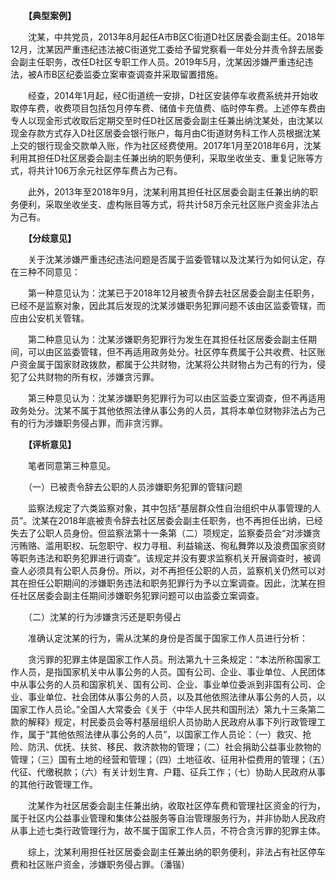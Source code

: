 　　**【典型案例】**

　　沈某，中共党员，2013年8月起任A市B区C街道D社区居委会副主任。2018年12月，沈某因严重违纪违法被C街道党工委给予留党察看一年处分并责令辞去居委会副主任职务，改任D社区专职工作人员。2019年5月，沈某因涉嫌严重违纪违法，被A市B区纪委监委立案审查调查并采取留置措施。

　　经查，2014年1月起，经C街道统一安排，D社区安装停车收费系统并开始收取停车费，收费项目包括包月停车费、储值卡充值费、临时停车费。上述停车费由专人以现金形式收取后定期交至时任D社区居委会副主任兼出纳沈某处，由沈某以现金存款方式存入D社区居委会银行账户，每月由C街道财务科工作人员根据沈某上交的银行现金交款单入账，作为社区经费使用。2017年1月至2018年6月，沈某利用其担任D社区居委会副主任兼出纳的职务便利，采取坐收坐支、重复记账等方式，将共计106万余元社区停车费占为己有。

　　此外，2013年至2018年9月，沈某利用其担任社区居委会副主任兼出纳的职务便利，采取坐收坐支、虚构账目等方式，将共计58万余元社区账户资金非法占为己有。

　　**【分歧意见】**

　　关于沈某涉嫌严重违纪违法问题是否属于监委管辖以及沈某行为如何认定，存在三种不同意见：

　　第一种意见认为：沈某已于2018年12月被责令辞去社区居委会副主任职务，已经不是监察对象，因此其后发现的沈某涉嫌职务犯罪问题不该由区监委管辖，而应由公安机关管辖。

　　第二种意见认为：沈某涉嫌职务犯罪行为发生在其担任社区居委会副主任期间，可以由区监委管辖，但不再适用政务处分。社区停车费属于公共收费、社区账户资金属于国家财政拨款，都属于公共财物，沈某将公共财物占为己有的行为，侵犯了公共财物的所有权，涉嫌贪污罪。

　　第三种意见认为：沈某涉嫌职务犯罪行为可以由区监委立案调查，但不再适用政务处分。沈某不属于其他依照法律从事公务的人员，其将本单位财物非法占为己有的行为涉嫌职务侵占罪，而非贪污罪。

　　**【评析意见】**

　　笔者同意第三种意见。

　　（一）已被责令辞去公职的人员涉嫌职务犯罪的管辖问题

　　监察法规定了六类监察对象，其中包括“基层群众性自治组织中从事管理的人员”。沈某在2018年底被责令辞去社区居委会副主任职务，也不再担任出纳，已经失去了公职人员身份。但监察法第十一条第（二）项规定，监察委员会“对涉嫌贪污贿赂、滥用职权、玩忽职守、权力寻租、利益输送、徇私舞弊以及浪费国家资财等职务违法和职务犯罪进行调查”。该规定并没有要求监察机关开展调查时，被调查人必须具有公职人员身份。所以，对不再担任公职的人员，监察机关仍然可以对其在担任公职期间的涉嫌职务违法和职务犯罪行为予以立案调查。因此，沈某在担任社区居委会副主任期间涉嫌职务犯罪问题可以由监委立案调查。

　　（二）沈某的行为涉嫌贪污还是职务侵占

　　准确认定沈某的行为，需从沈某的身份是否属于国家工作人员进行分析：

　　贪污罪的犯罪主体是国家工作人员。刑法第九十三条规定：“本法所称国家工作人员，是指国家机关中从事公务的人员。国有公司、企业、事业单位、人民团体中从事公务的人员和国家机关、国有公司、企业、事业单位委派到非国有公司、企业、事业单位、社会团体从事公务的人员，以及其他依照法律从事公务的人员，以国家工作人员论。”全国人大常委会《关于〈中华人民共和国刑法〉第九十三条第二款的解释》规定，村民委员会等村基层组织人员协助人民政府从事下列行政管理工作，属于“其他依照法律从事公务的人员”，以国家工作人员论：（一）救灾、抢险、防汛、优抚、扶贫、移民、救济款物的管理；（二）社会捐助公益事业款物的管理；（三）国有土地的经营和管理；（四）土地征收、征用补偿费用的管理；（五）代征、代缴税款；（六）有关计划生育、户籍、征兵工作；（七）协助人民政府从事的其他行政管理工作。

　　沈某作为社区居委会副主任兼出纳，收取社区停车费和管理社区资金的行为，属于社区内公益事业管理和集体公益服务等自治管理服务行为，并非协助人民政府从事上述七类行政管理行为，故不属于国家工作人员，不符合贪污罪的犯罪主体。

　　综上，沈某利用担任社区居委会副主任兼出纳的职务便利，非法占有社区停车费和社区账户资金，涉嫌职务侵占罪。（潘锴）